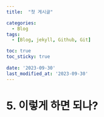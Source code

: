 ```yaml
---
title:  "첫 게시글"

categories:
  - Blog
tags:
  - [Blog, jekyll, Github, Git]

toc: true
toc_sticky: true
 
date: '2023-09-30'
last_modified_at: '2023-09-30'
---
```

# 5. 이렇게 하면 되나?